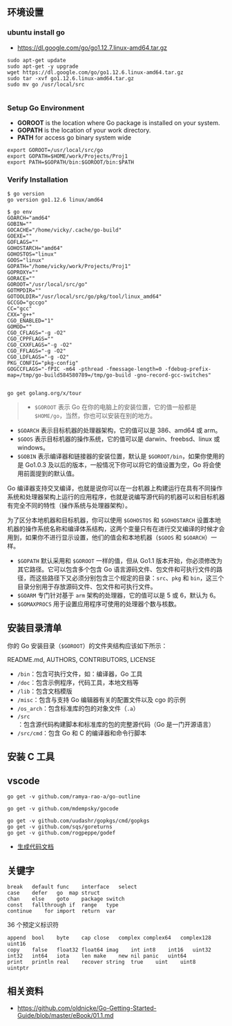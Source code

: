 ## 环境设置

### ubuntu install go

+ https://dl.google.com/go/go1.12.7.linux-amd64.tar.gz

```shell
sudo apt-get update
sudo apt-get -y upgrade
wget https://dl.google.com/go/go1.12.6.linux-amd64.tar.gz
sudo tar -xvf go1.12.6.linux-amd64.tar.gz
sudo mv go /usr/local/src


```

### Setup Go Environment

+ __GOROOT__ is the location where Go package is installed on your system.
+ __GOPATH__ is the location of your work directory.
+ __PATH__ for access go binary system wide


```shell
export GOROOT=/usr/local/src/go
export GOPATH=$HOME/work/Projects/Proj1
export PATH=$GOPATH/bin:$GOROOT/bin:$PATH
```

### Verify Installation

```shell
$ go version
go version go1.12.6 linux/amd64

$ go env
GOARCH="amd64"
GOBIN=""
GOCACHE="/home/vicky/.cache/go-build"
GOEXE=""
GOFLAGS=""
GOHOSTARCH="amd64"
GOHOSTOS="linux"
GOOS="linux"
GOPATH="/home/vicky/work/Projects/Proj1"
GOPROXY=""
GORACE=""
GOROOT="/usr/local/src/go"
GOTMPDIR=""
GOTOOLDIR="/usr/local/src/go/pkg/tool/linux_amd64"
GCCGO="gccgo"
CC="gcc"
CXX="g++"
CGO_ENABLED="1"
GOMOD=""
CGO_CFLAGS="-g -O2"
CGO_CPPFLAGS=""
CGO_CXXFLAGS="-g -O2"
CGO_FFLAGS="-g -O2"
CGO_LDFLAGS="-g -O2"
PKG_CONFIG="pkg-config"
GOGCCFLAGS="-fPIC -m64 -pthread -fmessage-length=0 -fdebug-prefix-map=/tmp/go-build584580789=/tmp/go-build -gno-record-gcc-switches"


go get golang.org/x/tour
```

>+ `$GOROOT` 表示 Go 在你的电脑上的安装位置，它的值一般都是 `$HOME/go`，当然，你也可以安装在别的地方。
+ `$GOARCH` 表示目标机器的处理器架构，它的值可以是 386、amd64 或 arm。
+ `$GOOS` 表示目标机器的操作系统，它的值可以是 darwin、freebsd、linux 或 windows。
+ `$GOBIN` 表示编译器和链接器的安装位置，默认是 `$GOROOT/bin`，如果你使用的是 Go1.0.3 及以后的版本，一般情况下你可以将它的值设置为空，Go 将会使用前面提到的默认值。


Go 编译器支持交叉编译，也就是说你可以在一台机器上构建运行在具有不同操作系统和处理器架构上运行的应用程序，也就是说编写源代码的机器可以和目标机器有完全不同的特性（操作系统与处理器架构）。

为了区分本地机器和目标机器，你可以使用 `$GOHOSTOS` 和 `$GOHOSTARCH` 设置本地机器的操作系统名称和编译体系结构，这两个变量只有在进行交叉编译的时候才会用到，如果你不进行显示设置，他们的值会和本地机器（`$GOOS` 和 `$GOARCH`）一样。


+ `$GOPATH` 默认采用和 `$GOROOT` 一样的值，但从 Go1.1 版本开始，你必须修改为其它路径。它可以包含多个包含 Go 语言源码文件、包文件和可执行文件的路径，而这些路径下又必须分别包含三个规定的目录：`src`、`pkg` 和 `bin`，这三个目录分别用于存放源码文件、包文件和可执行文件。
+ `$GOARM` 专门针对基于 `arm` 架构的处理器，它的值可以是 5 或 6，默认为 6。
+ `$GOMAXPROCS` 用于设置应用程序可使用的处理器个数与核数。

## 安装目录清单

你的 Go 安装目录（`$GOROOT`）的文件夹结构应该如下所示：

README.md, AUTHORS, CONTRIBUTORS, LICENSE

+ `/bin`：包含可执行文件，如：编译器，Go 工具
+ `/doc`：包含示例程序，代码工具，本地文档等
+ `/lib`：包含文档模版
+ `/misc`：包含与支持 Go 编辑器有关的配置文件以及 cgo 的示例
+ `/os_arch`：包含标准库的包的对象文件（`.a`）
+ `/src`：包含源代码构建脚本和标准库的包的完整源代码（Go 是一门开源语言）
+ `/src/cmd`：包含 Go 和 C 的编译器和命令行脚本

## 安装 C 工具

## vscode

```shell
go get -v github.com/ramya-rao-a/go-outline

go get -v github.com/mdempsky/gocode

go get -v github.com/uudashr/gopkgs/cmd/gopkgs
go get -v github.com/sqs/goreturns
go get -v github.com/rogpeppe/godef
```

+ [生成代码文档](https://github.com/oldnicke/Go-Getting-Started-Guide/blob/master/eBook/03.6.md)

## 关键字

```shell
break	default	func	interface	select
case	defer	go	map	struct
chan	else	goto	package	switch
const	fallthrough	if	range	type
continue	for	import	return	var
```

36 个预定义标识符

```shell
append	bool	byte	cap	close	complex	complex64	complex128	uint16
copy	false	float32	float64	imag	int	int8	int16	uint32
int32	int64	iota	len	make	new	nil	panic	uint64
print	println	real	recover	string	true	uint	uint8	uintptr

```


## 相关资料

+ https://github.com/oldnicke/Go-Getting-Started-Guide/blob/master/eBook/01.1.md
